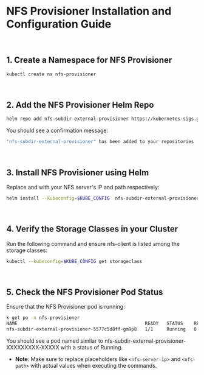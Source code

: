 # NFS Provisioner Installation and Configuration Guide

<br>

## 1. Create a Namespace for NFS Provisioner

```bash
kubectl create ns nfs-provisioner
```

<br>

## 2. Add the NFS Provisioner Helm Repo

```bash
helm repo add nfs-subdir-external-provisioner https://kubernetes-sigs.github.io/nfs-subdir-external-provisioner/
```

You should see a confirmation message:
```bash
"nfs-subdir-external-provisioner" has been added to your repositories
```

<br/>

## 3. Install NFS Provisioner using Helm

Replace <nfs-server-ip> and <nfs-path> with your NFS server's IP and path respectively:
```bash
helm install --kubeconfig=$KUBE_CONFIG  nfs-subdir-external-provisioner nfs-subdir-external-provisioner/nfs-subdir-external-provisioner --set nfs.server=<nfs-server-ip> --set nfs.path=<nfs-path> -n nfs-provisioner
```

<br/>

## 4. Verify the Storage Classes in your Cluster

Run the following command and ensure nfs-client is listed among the storage classes:
```bash
kubectl --kubeconfig=$KUBE_CONFIG get storageclass
```

<br/>

## 5. Check the NFS Provisioner Pod Status

Ensure that the NFS Provisioner pod is running:
```bash
k get po -n nfs-provisioner
NAME                                               READY   STATUS    RESTARTS   AGE
nfs-subdir-external-provisioner-5577c5d8ff-gm9p8   1/1     Running   0          16
```

You should see a pod named similar to nfs-subdir-external-provisioner-XXXXXXXXX-XXXXX with a status of Running.
- **Note**: Make sure to replace placeholders like `<nfs-server-ip>` and `<nfs-path>` with actual values when executing the commands.

